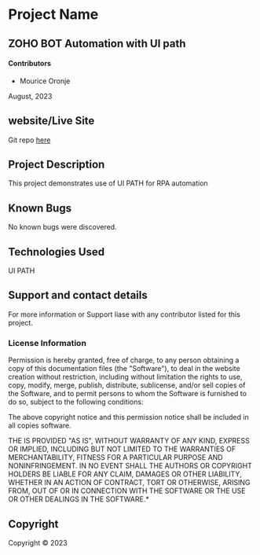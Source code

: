 # Project Name

## ZOHO BOT Automation with UI path

#### Contributors

- Mourice Oronje

August, 2023

## website/Live Site
Git repo [here](https://github.com/mouricesammy/zoho_RPA.git)
## Project Description
This project demonstrates use of UI PATH for RPA automation

## Known Bugs
No known bugs were discovered.

## Technologies Used
UI PATH

## Support and contact details
For more information or Support liase with any contributor listed for this project.
### License Information

Permission is hereby granted, free of charge, to any person obtaining a copy
of this documentation files (the "Software"), to deal
in the website creation without restriction, including without limitation the rights
to use, copy, modify, merge, publish, distribute, sublicense, and/or sell
copies of the Software, and to permit persons to whom the Software is
furnished to do so, subject to the following conditions:

The above copyright notice and this permission notice shall be included in all
copies software.

THE IS PROVIDED "AS IS", WITHOUT WARRANTY OF ANY KIND, EXPRESS OR
IMPLIED, INCLUDING BUT NOT LIMITED TO THE WARRANTIES OF MERCHANTABILITY,
FITNESS FOR A PARTICULAR PURPOSE AND NONINFRINGEMENT. IN NO EVENT SHALL THE
AUTHORS OR COPYRIGHT HOLDERS BE LIABLE FOR ANY CLAIM, DAMAGES OR OTHER
LIABILITY, WHETHER IN AN ACTION OF CONTRACT, TORT OR OTHERWISE, ARISING FROM,
OUT OF OR IN CONNECTION WITH THE SOFTWARE OR THE USE OR OTHER DEALINGS IN THE
SOFTWARE.\*

## Copyright

Copyright &copy; 2023